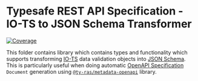 # Typesafe REST API Specification - IO-TS to JSON Schema Transformer

[![Coverage](https://codecov.io/gh/ty-ras/data-io-ts/branch/main/graph/badge.svg?flag=metadata-jsonschema)](https://codecov.io/gh/ty-ras/data-io-ts)

This folder contains library which contains types and functionality which supports transforming [IO-TS](https://github.com/gcanti/io-ts) data validation objects into [JSON Schema](https://json-schema.org).
This is particularly useful when doing automatic [OpenAPI Specification](https://swagger.io/specification/) `Document` generation using [`@ty-ras/metadata-openapi`](https://github.com/ty-ras/metadata-openapi) library.
